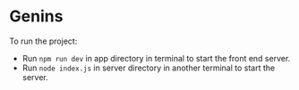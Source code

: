 # Genins

To run the project:
- Run `npm run dev` in app directory in terminal to start the front end server.
- Run `node index.js` in server directory in another terminal to start the server.
